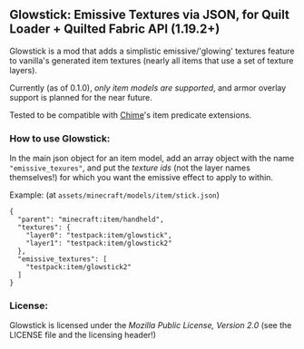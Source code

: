 ## Glowstick: Emissive Textures via JSON, for Quilt Loader + Quilted Fabric API (1.19.2+)
Glowstick is a mod that adds a simplistic emissive/'glowing' textures feature to vanilla's generated item textures (nearly all items that use a set of texture layers).

Currently (as of 0.1.0), *only item models are supported*, and armor overlay support is planned for the near future.

Tested to be compatible with [Chime](https://github.com/emilyploszaj/chime)'s item predicate extensions.

### How to use Glowstick:

In the main json object for an item model, add an array object with the name `"emissive_texures"`, and put the *texture ids* (not the layer names themselves!) for which you want the emissive effect to apply to within.

Example: (at `assets/minecraft/models/item/stick.json`)
```
{
  "parent": "minecraft:item/handheld",
  "textures": {
    "layer0": "testpack:item/glowstick",
    "layer1": "testpack:item/glowstick2"
  },
  "emissive_textures": [
    "testpack:item/glowstick2"
  ]
}
```
### License:
Glowstick is licensed under the *Mozilla Public License, Version 2.0* (see the LICENSE file and the licensing header!)

